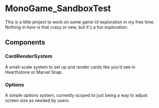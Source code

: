 # MonoGame_SandboxTest
This is a little project to work on some game UI exploration in my free time. Nothing in here is that crazy or new, but it's a fun exploration.

## Components

### CardRenderSystem
A small-scale system to set up and render cards like you'd see in Hearthstone or Marvel Snap.

### Options
A simple options system, currently scoped to just being a way to adjust screen size as needed by users.